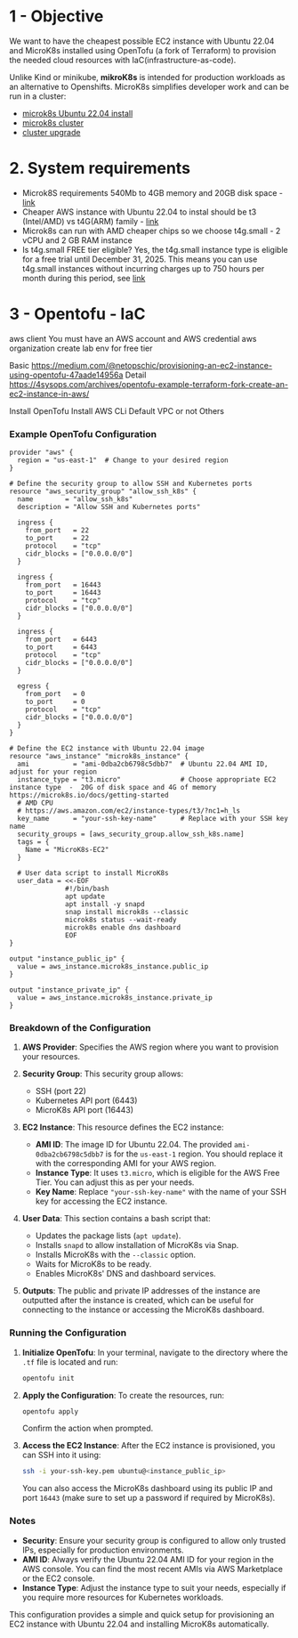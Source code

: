 # 1 - Objective

We want to have the cheapest possible EC2 instance with Ubuntu 22.04 and MicroK8s installed using OpenTofu (a fork of Terraform) to provision the needed cloud resources with IaC(infrastructure-as-code).

Unlike Kind or minikube, **mikroK8s** is intended for production workloads as an alternative to Openshifts. MicroK8s simplifies developer work and can be run in a cluster:
  - [microk8s Ubuntu 22.04 install](https://help.clouding.io/hc/en-us/articles/13572430913180-How-to-Setup-Lightweight-Kubernetes-with-MicroK8s-and-Snap-on-Ubuntu-22-04)
  - [microk8s cluster](https://microk8s.io/docs/aws-user-guide)
  - [cluster upgrade](https://microk8s.io/docs/upgrade-cluster)
 

# 2. System requirements
- Microk8S requirements 540Mb to 4GB memory and 20GB disk space - [link](https://microk8s.io/docs/getting-started)
- Cheaper AWS instance with Ubuntu 22.04 to instal should be t3 (Intel/AMD) vs t4G(ARM) family - [link]()
- Microk8s can run with AMD cheaper chips so we choose t4g.small - 2 vCPU and 2 GB RAM instance
- Is t4g.small FREE tier eligible? Yes, the t4g.small instance type is eligible for a free trial until December 31, 2025. This means you can use t4g.small instances without incurring charges up to 750 hours per month during this period, see [link](https://aws.amazon.com/ec2/faqs/#t4g-instances)

# 3 - Opentofu - IaC
aws client
You must have an AWS account and AWS credential
aws organization create lab env for  free tier

Basic
https://medium.com/@netopschic/provisioning-an-ec2-instance-using-opentofu-47aade14956a
Detail
https://4sysops.com/archives/opentofu-example-terraform-fork-create-an-ec2-instance-in-aws/


Install OpenTofu
Install AWS CLi
Default VPC or not
Others
### Example OpenTofu Configuration

```hcl
provider "aws" {
  region = "us-east-1"  # Change to your desired region
}

# Define the security group to allow SSH and Kubernetes ports
resource "aws_security_group" "allow_ssh_k8s" {
  name        = "allow_ssh_k8s"
  description = "Allow SSH and Kubernetes ports"
  
  ingress {
    from_port   = 22
    to_port     = 22
    protocol    = "tcp"
    cidr_blocks = ["0.0.0.0/0"]
  }

  ingress {
    from_port   = 16443
    to_port     = 16443
    protocol    = "tcp"
    cidr_blocks = ["0.0.0.0/0"]
  }

  ingress {
    from_port   = 6443
    to_port     = 6443
    protocol    = "tcp"
    cidr_blocks = ["0.0.0.0/0"]
  }

  egress {
    from_port   = 0
    to_port     = 0
    protocol    = "tcp"
    cidr_blocks = ["0.0.0.0/0"]
  }
}

# Define the EC2 instance with Ubuntu 22.04 image
resource "aws_instance" "microk8s_instance" {
  ami           = "ami-0dba2cb6798c5dbb7"  # Ubuntu 22.04 AMI ID, adjust for your region
  instance_type = "t3.micro"               # Choose appropriate EC2 instance type  -  20G of disk space and 4G of memory https://microk8s.io/docs/getting-started 
  # AMD CPU 
  # https://aws.amazon.com/ec2/instance-types/t3/?nc1=h_ls
  key_name      = "your-ssh-key-name"      # Replace with your SSH key name
  security_groups = [aws_security_group.allow_ssh_k8s.name]
  tags = {
    Name = "MicroK8s-EC2"
  }

  # User data script to install MicroK8s
  user_data = <<-EOF
              #!/bin/bash
              apt update
              apt install -y snapd
              snap install microk8s --classic
              microk8s status --wait-ready
              microk8s enable dns dashboard
              EOF
}

output "instance_public_ip" {
  value = aws_instance.microk8s_instance.public_ip
}

output "instance_private_ip" {
  value = aws_instance.microk8s_instance.private_ip
}
```

### Breakdown of the Configuration

1. **AWS Provider**: Specifies the AWS region where you want to provision your resources.
   
2. **Security Group**: This security group allows:
   - SSH (port 22)
   - Kubernetes API port (6443)
   - MicroK8s API port (16443)

3. **EC2 Instance**: This resource defines the EC2 instance:
   - **AMI ID**: The image ID for Ubuntu 22.04. The provided `ami-0dba2cb6798c5dbb7` is for the `us-east-1` region. You should replace it with the corresponding AMI for your AWS region.
   - **Instance Type**: It uses `t3.micro`, which is eligible for the AWS Free Tier. You can adjust this as per your needs.
   - **Key Name**: Replace `"your-ssh-key-name"` with the name of your SSH key for accessing the EC2 instance.

4. **User Data**: This section contains a bash script that:
   - Updates the package lists (`apt update`).
   - Installs `snapd` to allow installation of MicroK8s via Snap.
   - Installs MicroK8s with the `--classic` option.
   - Waits for MicroK8s to be ready.
   - Enables MicroK8s' DNS and dashboard services.

5. **Outputs**: The public and private IP addresses of the instance are outputted after the instance is created, which can be useful for connecting to the instance or accessing the MicroK8s dashboard.

### Running the Configuration

1. **Initialize OpenTofu**: In your terminal, navigate to the directory where the `.tf` file is located and run:

   ```bash
   opentofu init
   ```

2. **Apply the Configuration**: To create the resources, run:

   ```bash
   opentofu apply
   ```

   Confirm the action when prompted.

3. **Access the EC2 Instance**: After the EC2 instance is provisioned, you can SSH into it using:

   ```bash
   ssh -i your-ssh-key.pem ubuntu@<instance_public_ip>
   ```

   You can also access the MicroK8s dashboard using its public IP and port `16443` (make sure to set up a password if required by MicroK8s).

### Notes
- **Security**: Ensure your security group is configured to allow only trusted IPs, especially for production environments.
- **AMI ID**: Always verify the Ubuntu 22.04 AMI ID for your region in the AWS console. You can find the most recent AMIs via AWS Marketplace or the EC2 console.
- **Instance Type**: Adjust the instance type to suit your needs, especially if you require more resources for Kubernetes workloads.

This configuration provides a simple and quick setup for provisioning an EC2 instance with Ubuntu 22.04 and installing MicroK8s automatically.

